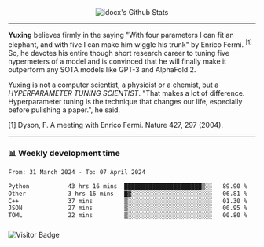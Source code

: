 <div align="center">
    <img align="center" src="https://github-readme-stats.vercel.app/api?username=idocx&show_icons=true&count_private=true&hide_border=true" alt="idocx's Github Stats"></img>
</div>

---

**Yuxing** believes firmly in the saying "With four parameters I can fit an elephant, and with five I can make him wiggle his trunk" by Enrico Fermi. <sup>[1]</sup> So, he devotes his entire though short research career to tuning five hypermeters of a model and is convinced that he will finally make it outperform any SOTA models like GPT-3 and AlphaFold 2.

Yuxing is not a computer scientist, a physicist or a chemist, but a *HYPERPARAMETER TUNING SCIENTIST*. "That makes a lot of difference. Hyperparameter tuning is the technique that changes our life, especially before pulishing a paper.", he said.

[1] Dyson, F. A meeting with Enrico Fermi. Nature 427, 297 (2004).


---

### 📊 Weekly development time
<!--START_SECTION:waka-->

```txt
From: 31 March 2024 - To: 07 April 2024

Python           43 hrs 16 mins  ██████████████████████▒░░   89.90 %
Other            3 hrs 16 mins   █▓░░░░░░░░░░░░░░░░░░░░░░░   06.81 %
C++              37 mins         ▒░░░░░░░░░░░░░░░░░░░░░░░░   01.30 %
JSON             27 mins         ▒░░░░░░░░░░░░░░░░░░░░░░░░   00.95 %
TOML             22 mins         ▒░░░░░░░░░░░░░░░░░░░░░░░░   00.80 %
```

<!--END_SECTION:waka-->

### 

![Visitor Badge](https://visitor-badge.laobi.icu/badge?page_id=idocx.idocx)